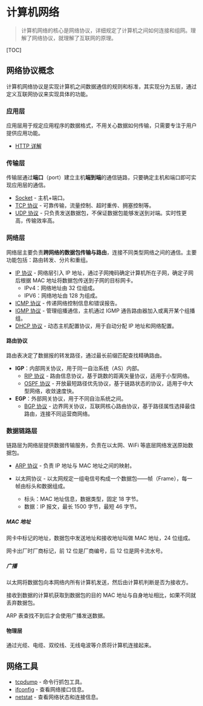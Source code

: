 # 计算机网络

> 计算机网络的核心是网络协议，详细规定了计算机之间如何连接和组网。理解了网络协议，就理解了互联网的原理。

[TOC]

## 网络协议概念

计算机网络协议是实现计算机之间数据通信的规则和标准，其实现分为五层，通过定义互联网协议来实现具体的功能。

### 应用层

应用层用于规定应用程序的数据格式，不用关心数据如何传输，只需要专注于用户提供应用功能。

- [HTTP 详解](./Protocol/http.md)

### 传输层

传输层通过**端口**（port）建立主机**端到端**的通信链路，只要确定主机和端口即可实现应用层的通信。

- [Socket](./socket.md) - 主机+端口。
- [TCP 协议](./Protocol/tcp.md) - 可靠传输，流量控制、超时重传、拥塞控制等。
- [UDP 协议](./Protocol/udp.md) - 只负责发送数据包，不保证数据包能够发送到对端。实时性更高，传输效率高。

### 网络层

网络层主要负责**跨网络的数据包传输与路由**，连接不同类型网络之间的通信。主要功能包括：路由转发、分片和重组。

- [IP 协议](./Protocol/ip.md) -  网络层引入 IP 地址，通过子网掩码确定计算机所在子网，确定子网后根据 MAC 地址将数据包传送到子网的目标网卡。
  - IPv4：网络地址由 32 位组成。
  - IPV6：网络地址由 128 为组成。
- [ICMP 协议](./Protocol/icmp.md) - 传递网络控制信息和错误报告。
- [IGMP 协议](./Protocol/igmp.md) - 管理组播通信，主机通过 IGMP 通告路由器加入或离开某个组播组。
- [DHCP 协议](./Protocol/dhcp.md) - 动态主机配置协议，用于自动分配 IP 地址和网络配置。

#### 路由协议

路由表决定了数据报的转发路径，通过最长前缀匹配查找精确路由。

- **IGP**：内部网关协议，用于同一自治系统（AS）内部。
  - [RIP 协议](./Protocol/rip.md) - 路由信息协议，基于跳数的距离矢量协议，适用于小型网络。
  - [OSPF 协议](./Protocol/ospf.md) - 开放最短路径优先协议，基于链路状态的协议，适用于中大型网络，收敛速度快。
- **EGP**：外部网关协议，用于不同自治系统之间。
  - [BGP 协议](./Protocol/bgp.md) - 边界网关协议，互联网核心路由协议，基于路径属性选择最佳路由，连接不同运营商网络。

### 数据链路层

链路层为网络层提供数据传输服务，负责在以太网、WiFi 等底层网络发送原始数据包。

- [ARP 协议](./Protocol/arp.md) - 负责 IP 地址与 MAC 地址之间的映射。

- 以太网协议 - 以太网规定一组电信号构成一个数据包——帧（Frame），每一帧由标头和数据组成。
  - 标头：MAC 地址信息，数据类型，固定 18 字节。
  - 数据：IP 报文，最长 1500 字节，最短 46 字节。

##### MAC 地址

网卡中标记的地址，数据包中发送地址和接收地址叫做 MAC 地址，24 位组成。

网卡出厂时厂商标记，前 12 位是厂商编号，后 12 位是网卡流水号。

##### 广播

以太网将数据包向本网络内所有计算机发送，然后由计算机判断是否为接收方。

接收到数据的计算机获取到数据包的目的 MAC 地址与自身地址相比，如果不同就丢弃数据包。

ARP 表查找不到后才会使用广播发送数据。

#### 物理层

通过光缆、电缆、双绞线、无线电波等介质将计算机连接起来。

## 网络工具

- [tcpdump](./Tools/tcpdump.md) - 命令行抓包工具。
- [ifconfig](./Tools/ifconfig.md) - 查看网络接口信息。
- [netstat](./Tools/netstat.md) - 查看网络状态和连接信息。
